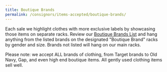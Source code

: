 ```yaml
---
title: Boutique Brands
permalink: /consignors/items-accepted/boutique-brands/
---
```


Each sale we highlight clothes with more exclusive labels by showcasing those items on separate racks. Review our [Boutique Brands List](/pdf/BoutiqueBrands.pdf "Boutique Brands List") and hang anything from the listed brands on the designated "Boutique Brand" racks by gender and size. Brands not listed will hang on our main racks.

Please note: we accept ALL brands of clothing, from Target brands to Old Navy, Gap, and even high end boutique items. All gently used clothing items sell well.
